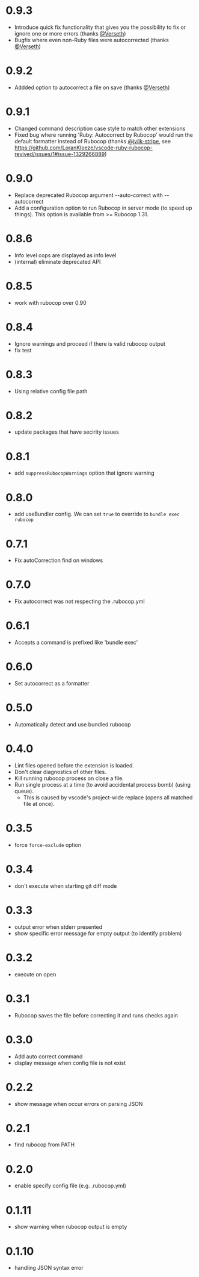 # 0.9.3

- Introduce quick fix functionality that gives you the possibility to fix or ignore one or more errors (thanks [@Verseth](https://github.com/Verseth)) 
- Bugfix where even non-Ruby files were autocorrected (thanks [@Verseth](https://github.com/Verseth)) 

# 0.9.2

- Addded option to autocorrect a file on save (thanks [@Verseth](https://github.com/Verseth))

# 0.9.1

- Changed command description case style to match other extensions
- Fixed bug where running 'Ruby: Autocorrect by Rubocop' would run the default formatter instead of Rubocop (thanks [@jvilk-stripe](https://github.com/jvilk-stripe), see https://github.com/LoranKloeze/vscode-ruby-rubocop-revived/issues/1#issue-1329266889)

# 0.9.0
- Replace deprecated Rubocop argument --auto-correct with --autocorrect
- Add a configuration option to run Rubocop in server mode (to speed up things). This option is available from >= Rubocop 1.31.

# 0.8.6

- Info level cops are displayed as info level
- (internal) eliminate deprecated API

# 0.8.5

- work with rubocop over 0.90

# 0.8.4

- Ignore warnings and proceed if there is valid rubocop output
- fix test

# 0.8.3

- Using relative config file path

# 0.8.2

- update packages that have secirity issues

# 0.8.1

- add `suppressRubocopWarnings` option that ignore warning

# 0.8.0

- add useBundler config. We can set `true` to override to `bundle exec rubocop`

# 0.7.1

- Fix autoCorrection find on windows

# 0.7.0

- Fix autocorrect was not respecting the .rubocop.yml

# 0.6.1

- Accepts a command is prefixed like 'bundle exec'

# 0.6.0

- Set autocorrect as a formatter

# 0.5.0

- Automatically detect and use bundled rubocop

# 0.4.0

- Lint files opened before the extension is loaded.
- Don't clear diagnostics of other files.
- Kill running rubocop process on close a file.
- Run single process at a time (to avoid accidental process bomb) (using queue).
  - This is caused by vscode's project-wide replace (opens all matched file at once).

# 0.3.5

- force `force-exclude` option

# 0.3.4

- don't execute when starting git diff mode

# 0.3.3

- output error when stderr presented
- show specific error message for empty output (to identify problem)

# 0.3.2

- execute on open

# 0.3.1

- Rubocop saves the file before correcting it and runs checks again

# 0.3.0

- Add auto correct command
- display message when config file is not exist

# 0.2.2

- show message when occur errors on parsing JSON

# 0.2.1

- find rubocop from PATH

# 0.2.0

- enable specify config file (e.g. .rubocop.yml)

# 0.1.11

- show warning when rubocop output is empty

# 0.1.10

- handling JSON syntax error
